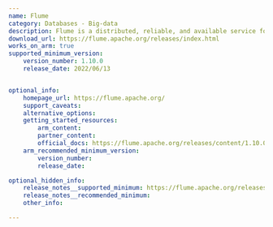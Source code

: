 ```yaml
---
name: Flume
category: Databases - Big-data
description: Flume is a distributed, reliable, and available service for efficiently collecting, aggregating, and moving large amounts of log data.
download_url: https://flume.apache.org/releases/index.html
works_on_arm: true
supported_minimum_version:
    version_number: 1.10.0
    release_date: 2022/06/13


optional_info:
    homepage_url: https://flume.apache.org/
    support_caveats: 
    alternative_options:
    getting_started_resources:
        arm_content:
        partner_content:
        official_docs: https://flume.apache.org/releases/content/1.10.0/FlumeUserGuide.html
    arm_recommended_minimum_version:
        version_number:
        release_date:

optional_hidden_info:
    release_notes__supported_minimum: https://flume.apache.org/releases/1.10.0.html
    release_notes__recommended_minimum:
    other_info: 

---
```


